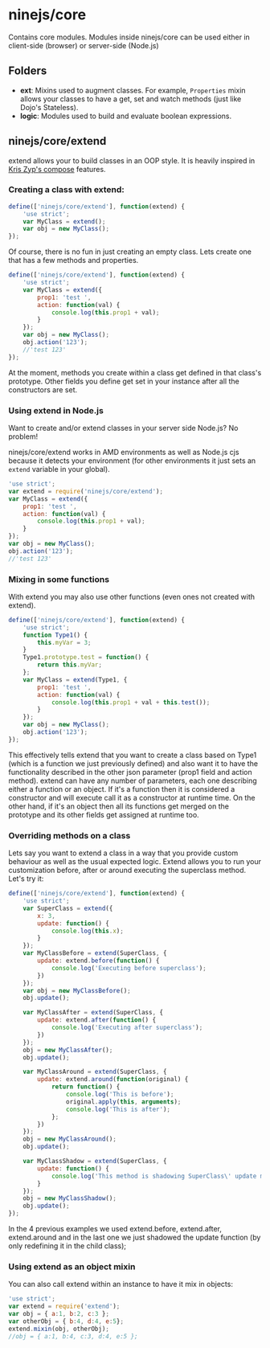 # ninejs/core

Contains core modules.
Modules inside ninejs/core can be used either in client-side (browser) or server-side (Node.js)

## Folders

- **ext**: Mixins used to augment classes. For example, `Properties` mixin allows your classes to have a get, set and watch methods (just like Dojo's Stateless).
- **logic**: Modules used to build and evaluate boolean expressions.

## ninejs/core/extend

extend allows your to build classes in an OOP style. It is heavily inspired in [Kris Zyp's compose](https://github.com/kriszyp/compose "kris zyp's compose") features.

### Creating a class with extend:

```javascript
define(['ninejs/core/extend'], function(extend) {
	'use strict';
	var MyClass = extend();
	var obj = new MyClass();
});
```

Of course, there is no fun in just creating an empty class. Lets create one that has a few methods and properties.

```javascript
define(['ninejs/core/extend'], function(extend) {
	'use strict';
	var MyClass = extend({
		prop1: 'test ',
		action: function(val) {
			console.log(this.prop1 + val);
		}
	});
	var obj = new MyClass();
	obj.action('123');
	//'test 123'
});
```
At the moment, methods you create within a class get defined in that class's prototype. Other fields you define get set in your instance after all the constructors are set.

### Using extend in Node.js

Want to create and/or extend classes in your server side Node.js? No problem!

ninejs/core/extend works in AMD environments as well as Node.js cjs because it detects your environment (for other environments it just sets an `extend` variable in your global).

```javascript
'use strict';
var extend = require('ninejs/core/extend');
var MyClass = extend({
	prop1: 'test ',
	action: function(val) {
		console.log(this.prop1 + val);
	}
});
var obj = new MyClass();
obj.action('123');
//'test 123'
```

### Mixing in some functions

With extend you may also use other functions (even ones not created with extend).

```javascript
define(['ninejs/core/extend'], function(extend) {
	'use strict';
	function Type1() {
		this.myVar = 3;
	}
	Type1.prototype.test = function() {
		return this.myVar;
	};
	var MyClass = extend(Type1, {
		prop1: 'test ',
		action: function(val) {
			console.log(this.prop1 + val + this.test());
		}
	});
	var obj = new MyClass();
	obj.action('123');
});
```

This effectively tells extend that you want to create a class based on Type1 (which is a function we just previously defined) and also want it to have the functionality described in the other json parameter (prop1 field and action method).
extend can have any number of parameters, each one describing either a function or an object. If it's a function then it is considered a constructor and will execute call it as a constructor at runtime time. On the other hand, if it's an object then all its functions get merged on the prototype and its other fields get assigned at runtime too.

### Overriding methods on a class

Lets say you want to extend a class in a way that you provide custom behaviour as well as the usual expected logic. Extend allows you to run your customization before, after or around executing the superclass method. Let's try it:

```javascript
define(['ninejs/core/extend'], function(extend) {
	'use strict';
	var SuperClass = extend({
		x: 3,
		update: function() {
			console.log(this.x);
		}
	});
	var MyClassBefore = extend(SuperClass, {
		update: extend.before(function() {
			console.log('Executing before superclass');
		})
	});
	var obj = new MyClassBefore();
	obj.update();

	var MyClassAfter = extend(SuperClass, {
		update: extend.after(function() {
			console.log('Executing after superclass');
		})
	});
	obj = new MyClassAfter();
	obj.update();

	var MyClassAround = extend(SuperClass, {
		update: extend.around(function(original) {
			return function() {
				console.log('This is before');
				original.apply(this, arguments);
				console.log('This is after');
			};
		})
	});
	obj = new MyClassAround();
	obj.update();

	var MyClassShadow = extend(SuperClass, {
		update: function() {
			console.log('This method is shadowing SuperClass\' update method');
		}
	});
	obj = new MyClassShadow();
	obj.update();
});
```

In the 4 previous examples we used extend.before, extend.after, extend.around and in the last one we just shadowed the update function (by only redefining it in the child class);

### Using extend as an object mixin

You can also call extend within an instance to have it mix in objects:

```javascript
'use strict';
var extend = require('extend');
var obj = { a:1, b:2, c:3 };
var otherObj = { b:4, d:4, e:5};
extend.mixin(obj, otherObj);
//obj = { a:1, b:4, c:3, d:4, e:5 };
```